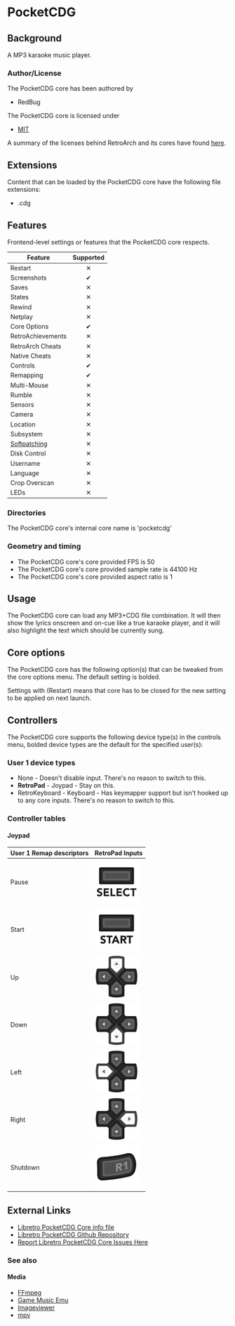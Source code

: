 # PocketCDG

## Background

A MP3 karaoke music player. 

### Author/License

The PocketCDG core has been authored by

- RedBug

The PocketCDG core is licensed under

- [MIT](https://github.com/libretro/libretro-pocketcdg/blob/master/LICENSE)

A summary of the licenses behind RetroArch and its cores have found [here](../development/licenses.md).

## Extensions

Content that can be loaded by the PocketCDG core have the following file extensions:

- .cdg

## Features

Frontend-level settings or features that the PocketCDG core respects.

| Feature           | Supported |
|-------------------|:---------:|
| Restart           | ✕         |
| Screenshots       | ✔         |
| Saves             | ✕         |
| States            | ✕         |
| Rewind            | ✕         |
| Netplay           | ✕         |
| Core Options      | ✔         |
| RetroAchievements | ✕         |
| RetroArch Cheats  | ✕         |
| Native Cheats     | ✕         |
| Controls          | ✔         |
| Remapping         | ✔         |
| Multi-Mouse       | ✕         |
| Rumble            | ✕         |
| Sensors           | ✕         |
| Camera            | ✕         |
| Location          | ✕         |
| Subsystem         | ✕         |
| [Softpatching](../guides/softpatching.md) | ✕         |
| Disk Control      | ✕         |
| Username          | ✕         |
| Language          | ✕         |
| Crop Overscan     | ✕         |
| LEDs              | ✕         |

### Directories

The PocketCDG core's internal core name is 'pocketcdg'

### Geometry and timing

- The PocketCDG core's core provided FPS is 50
- The PocketCDG core's core provided sample rate is 44100 Hz
- The PocketCDG core's core provided aspect ratio is 1

## Usage

The PocketCDG core can load any MP3+CDG file combination. It will then show the lyrics onscreen and on-cue like a true karaoke player, and it will also highlight the text which should be currently sung.

## Core options

The PocketCDG core has the following option(s) that can be tweaked from the core options menu. The default setting is bolded. 

Settings with (Restart) means that core has to be closed for the new setting to be applied on next launch.

## Controllers

The PocketCDG core supports the following device type(s) in the controls menu, bolded device types are the default for the specified user(s):

### User 1 device types

- None - Doesn't disable input. There's no reason to switch to this.
- **RetroPad** - Joypad - Stay on this.
- RetroKeyboard - Keyboard - Has keymapper support but isn't hooked up to any core inputs. There's no reason to switch to this.

### Controller tables

#### Joypad

| User 1 Remap descriptors | RetroPad Inputs                             |
|--------------------------|---------------------------------------------|
| Pause                    | ![](../image/retropad/retro_select.png)     |
| Start                    | ![](../image/retropad/retro_start.png)      |
| Up                       | ![](../image/retropad/retro_dpad_up.png)    |
| Down                     | ![](../image/retropad/retro_dpad_down.png)  |
| Left                     | ![](../image/retropad/retro_dpad_left.png)  |
| Right                    | ![](../image/retropad/retro_dpad_right.png) |
| Shutdown                 | ![](../image/retropad/retro_r1.png)         |

## External Links

- [Libretro PocketCDG Core info file](https://github.com/libretro/libretro-super/blob/master/dist/info/pocketcdg_libretro.info)
- [Libretro PocketCDG Github Repository](https://github.com/libretro/libretro-pocketcdg)
- [Report Libretro PocketCDG Core Issues Here](https://github.com/libretro/libretro-pocketcdg/issues)

### See also

#### Media

- [FFmpeg](ffmpeg.md)
- [Game Music Emu](game_music_emu.md)
- [Imageviewer](imageviewer.md)
- [mpv](mpv.md)
